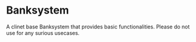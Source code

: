 # Banksystem
A clinet base Banksystem that provides basic functionalities. Please do not use for any surious usecases.
